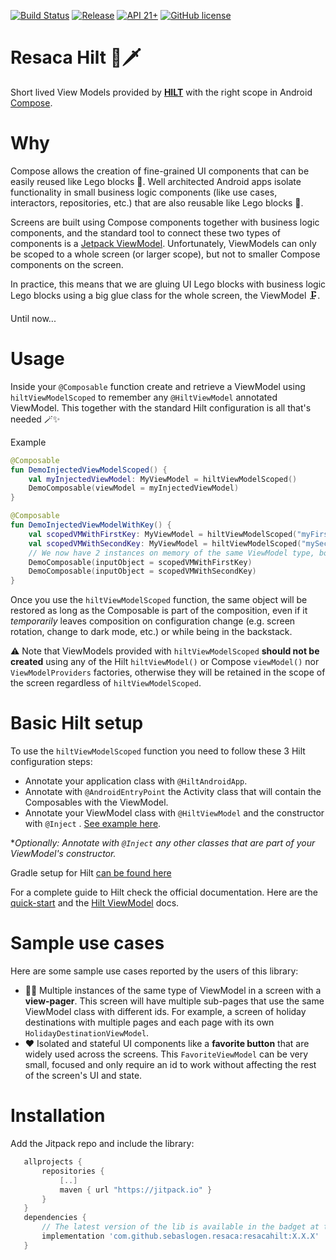 [![Build Status](https://github.com/sebaslogen/resaca/actions/workflows/build.yml/badge.svg)](https://github.com/sebaslogen/resaca/actions/workflows/build.yml)
[![Release](https://jitpack.io/v/sebaslogen/resaca.svg)](https://jitpack.io/#sebaslogen/resaca)
[![API 21+](https://img.shields.io/badge/API-21%2B-brightgreen.svg?style=flat)](https://android-arsenal.com/api?level=21)
[![GitHub license](https://img.shields.io/github/license/sebaslogen/resaca)](https://github.com/sebaslogen/resaca/blob/main/LICENSE)

# Resaca Hilt 🍹🗡️

Short lived View Models provided by [**HILT**](https://dagger.dev/hilt/quick-start) with the right scope in
Android [Compose](https://developer.android.com/jetpack/compose).

# Why

Compose allows the creation of fine-grained UI components that can be easily reused like Lego blocks 🧱. Well architected Android apps isolate functionality in
small business logic components (like use cases, interactors, repositories, etc.) that are also reusable like Lego blocks 🧱.

Screens are built using Compose components together with business logic components, and the standard tool to connect these two types of components is
a [Jetpack ViewModel](https://developer.android.com/topic/libraries/architecture/viewmodel). Unfortunately, ViewModels can only be scoped to a whole screen (or
larger scope), but not to smaller Compose components on the screen.

In practice, this means that we are gluing UI Lego blocks with business logic Lego blocks using a big glue class for the whole screen, the ViewModel 🗜.

Until now...

# Usage

Inside your `@Composable` function create and retrieve a ViewModel using `hiltViewModelScoped` to remember any `@HiltViewModel` annotated ViewModel. This
together with the standard Hilt configuration is all that's needed 🪄✨

Example

```kotlin
@Composable
fun DemoInjectedViewModelScoped() {
    val myInjectedViewModel: MyViewModel = hiltViewModelScoped()
    DemoComposable(viewModel = myInjectedViewModel)
}

@Composable
fun DemoInjectedViewModelWithKey() {
    val scopedVMWithFirstKey: MyViewModel = hiltViewModelScoped("myFirstKey")
    val scopedVMWithSecondKey: MyViewModel = hiltViewModelScoped("mySecondKey")
    // We now have 2 instances on memory of the same ViewModel type, both inside the same Composable scope
    DemoComposable(inputObject = scopedVMWithFirstKey)
    DemoComposable(inputObject = scopedVMWithSecondKey)
}
```

Once you use the `hiltViewModelScoped` function, the same object will be restored as long as the Composable is part of the composition, even if it _temporarily_
leaves composition on configuration change (e.g. screen rotation, change to dark mode, etc.) or while being in the backstack.

⚠️ Note that ViewModels provided with `hiltViewModelScoped` **should not be created** using any of the Hilt `hiltViewModel()` or Compose `viewModel()`
nor `ViewModelProviders` factories, otherwise they will be retained in the scope of the screen regardless of `hiltViewModelScoped`.

# Basic Hilt setup

To use the `hiltViewModelScoped` function you need to follow these 3 Hilt configuration steps:

- Annotate your application class with `@HiltAndroidApp`.
- Annotate with `@AndroidEntryPoint` the Activity class that will contain the Composables with the ViewModel.
- Annotate your ViewModel class with `@HiltViewModel` and the constructor with `@Inject`
  . [See example here](https://github.com/sebaslogen/resaca/blob/main/sample/src/main/java/com/sebaslogen/resacaapp/ui/main/data/FakeInjectedViewModel.kt).

**Optionally: Annotate with `@Inject` any other classes that are part of your ViewModel's constructor.*

Gradle setup for Hilt [can be found here](https://dagger.dev/hilt/gradle-setup.html)

For a complete guide to Hilt check the official documentation. Here are the [quick-start](https://dagger.dev/hilt/quick-start) and
the [Hilt ViewModel](https://dagger.dev/hilt/view-model) docs.

# Sample use cases

Here are some sample use cases reported by the users of this library:

- 📃📄 Multiple instances of the same type of ViewModel in a screen with a **view-pager**. This screen will have multiple sub-pages that use the same ViewModel
  class with different ids. For example, a screen of holiday destinations with multiple pages and each page with its own `HolidayDestinationViewModel`.
- ❤️ Isolated and stateful UI components like a **favorite button** that are widely used across the screens. This `FavoriteViewModel` can be very small, focused
  and only require an id to work without affecting the rest of the screen's UI and state.

# Installation

Add the Jitpack repo and include the library:

```gradle
   allprojects {
       repositories {
           [..]
           maven { url "https://jitpack.io" }
       }
   }
   dependencies {
       // The latest version of the lib is available in the badget at the top, replace X.X.X with that version
       implementation 'com.github.sebaslogen.resaca:resacahilt:X.X.X'
   }
```  
